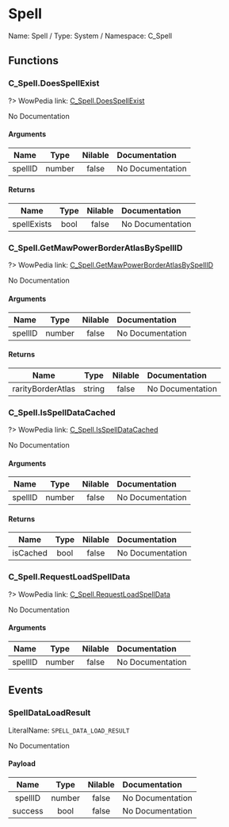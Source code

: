 # Spell

Name: Spell / Type: System / Namespace: C_Spell

## Functions

### C_Spell.DoesSpellExist
?> WowPedia link: [C_Spell.DoesSpellExist](https://wow.gamepedia.com/API_C_Spell.DoesSpellExist)

No Documentation

#### Arguments
|Name|Type|Nilable|Documentation|
|:---:|:---:|:---:|:---|
|spellID|number|false|No Documentation|
#### Returns
|Name|Type|Nilable|Documentation|
|:---:|:---:|:---:|:---|
|spellExists|bool|false|No Documentation|
### C_Spell.GetMawPowerBorderAtlasBySpellID
?> WowPedia link: [C_Spell.GetMawPowerBorderAtlasBySpellID](https://wow.gamepedia.com/API_C_Spell.GetMawPowerBorderAtlasBySpellID)

No Documentation

#### Arguments
|Name|Type|Nilable|Documentation|
|:---:|:---:|:---:|:---|
|spellID|number|false|No Documentation|
#### Returns
|Name|Type|Nilable|Documentation|
|:---:|:---:|:---:|:---|
|rarityBorderAtlas|string|false|No Documentation|
### C_Spell.IsSpellDataCached
?> WowPedia link: [C_Spell.IsSpellDataCached](https://wow.gamepedia.com/API_C_Spell.IsSpellDataCached)

No Documentation

#### Arguments
|Name|Type|Nilable|Documentation|
|:---:|:---:|:---:|:---|
|spellID|number|false|No Documentation|
#### Returns
|Name|Type|Nilable|Documentation|
|:---:|:---:|:---:|:---|
|isCached|bool|false|No Documentation|
### C_Spell.RequestLoadSpellData
?> WowPedia link: [C_Spell.RequestLoadSpellData](https://wow.gamepedia.com/API_C_Spell.RequestLoadSpellData)

No Documentation

#### Arguments
|Name|Type|Nilable|Documentation|
|:---:|:---:|:---:|:---|
|spellID|number|false|No Documentation|
## Events

### SpellDataLoadResult
LiteralName: `SPELL_DATA_LOAD_RESULT`

No Documentation

#### Payload
|Name|Type|Nilable|Documentation|
|:---:|:---:|:---:|:---|
|spellID|number|false|No Documentation|
|success|bool|false|No Documentation|